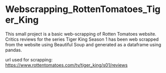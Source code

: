 # Webscrapping_RottenTomatoes_Tiger_King
This small project is a basic web-scrapping of Rotten Tomatoes website. Critics reviews for the series Tiger King Season 1 has been web scrapped from the website using Beautiful Soup and generated as a dataframe using pandas.

url used for scrapping: https://www.rottentomatoes.com/tv/tiger_king/s01/reviews
